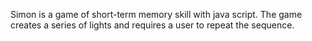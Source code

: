 Simon is a game of short-term memory skill with java script.
The game creates a series of lights and requires a user to repeat the sequence.
